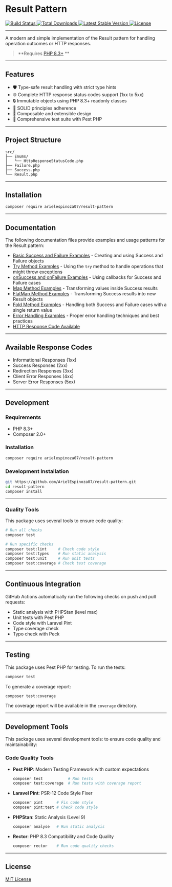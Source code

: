 # Result Pattern

<p>
  <a href="https://github.com/ArielEspinoza07/result-pattern/actions">
    <img src="https://github.com/ArielEspinoza07/result-pattern/actions/workflows/tests.yml/badge.svg"  alt="Build Status">
  </a>
  <a href="https://packagist.org/packages/arielespinoza07/result-pattern">
    <img src="https://img.shields.io/packagist/dt/arielespinoza07/result-pattern.svg?style=flat-square" alt="Total Downloads">
  </a>
  <a href="https://packagist.org/packages/arielespinoza07/result-pattern">
    <img src="https://img.shields.io/packagist/v/arielespinoza07/result-pattern.svg?style=flat-square" alt="Latest Stable Version">
  </a>
  <a href="https://github.com/ArielEspinoza07/result-pattern/blob/main/LICENSE">
    <img src="https://img.shields.io/badge/license-MIT-green.svg" alt="License">
  </a>
</p>

---

A modern and simple implementation of the Result pattern for handling operation outcomes or HTTP responses.

> **Requires [PHP 8.3+](https://php.net/releases/) **

---
## Features

- 🛡️ Type-safe result handling with strict type hints
- 🌐 Complete HTTP response status codes support (1xx to 5xx)
- 🔒 Immutable objects using PHP 8.3+ readonly classes
- 🎯 SOLID principles adherence
- 🧩 Composable and extensible design
- 📝 Comprehensive test suite with Pest PHP

---

## Project Structure

```
src/
├── Enums/
│   └── HttpResponseStatusCode.php
├── Failure.php
├── Success.php
└── Result.php
```

---

## Installation

```bash
composer require arielespinoza07/result-pattern
```

---

## Documentation

The following documentation files provide examples and usage patterns for the Result pattern:

- [Basic Success and Failure Examples](docs/basic-examples.md) - Creating and using Success and Failure objects
- [Try Method Examples](docs/try-method-examples.md) - Using the `try` method to handle operations that might throw exceptions
- [onSuccess and onFailure Examples](docs/on-success-failure-examples.md) - Using callbacks for Success and Failure cases
- [Map Method Examples](docs/map-method-examples.md) - Transforming values inside Success results
- [FlatMap Method Examples](docs/flat-map-method-examples.md) - Transforming Success results into new Result objects
- [Fold Method Examples](docs/fold-method-examples.md) - Handling both Success and Failure cases with a single return value
- [Error Handling Examples](docs/error-handling-examples.md) - Proper error handling techniques and best practices
- [HTTP Response Code Available](docs/http-response-code.md)
---

## Available Response Codes

- Informational Responses (1xx)
- Success Responses (2xx)
- Redirection Responses (3xx)
- Client Error Responses (4xx)
- Server Error Responses (5xx)

---

## Development

### Requirements

- PHP 8.3+
- Composer 2.0+

### Installation
```bash
composer require arielespinoza07/result-pattern
```

### Development Installation
```bash
git https://github.com/ArielEspinoza07/result-pattern.git
cd result-pattern
composer install
```

---

### Quality Tools

This package uses several tools to ensure code quality:

```bash
# Run all checks
composer test

# Run specific checks
composer test:lint     # Check code style
composer test:types    # Run static analysis
composer test:unit     # Run unit tests
composer test:coverage # Check test coverage
```

---

## Continuous Integration

GitHub Actions automatically run the following checks on push and pull requests:

- Static analysis with PHPStan (level max)
- Unit tests with Pest PHP
- Code style with Laravel Pint
- Type coverage check
- Typo check with Peck

---

## Testing
This package uses Pest PHP for testing. To run the tests:

```bash
composer test
```

To generate a coverage report:
```bash
composer test:coverage
```

The coverage report will be available in the `coverage` directory.

---

## Development Tools
This package uses several development tools: to ensure code quality and maintainability:

### Code Quality Tools

- **Pest PHP**: Modern Testing Framework with custom expectations
  ```bash
  composer test           # Run tests
  composer test:coverage  # Run tests with coverage report
  ```

- **Laravel Pint**: PSR-12 Code Style Fixer
  ```bash
  composer pint      # Fix code style
  composer pint:test # Check code style
  ```

- **PHPStan**: Static Analysis (Level 9)
  ```bash
  composer analyse   # Run static analysis
  ```

- **Rector**: PHP 8.3 Compatibility and Code Quality
  ```bash
  composer rector    # Run code quality checks
  ```
---

## License

[MIT License](LICENSE)
